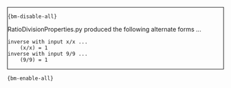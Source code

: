 <div style="border:1px solid black;">

`{bm-disable-all}`

RatioDivisionProperties.py produced the following alternate forms ...

```
inverse with input x/x ...
    (x/x) = 1
inverse with input 9/9 ...
    (9/9) = 1
```

</div>

`{bm-enable-all}`

